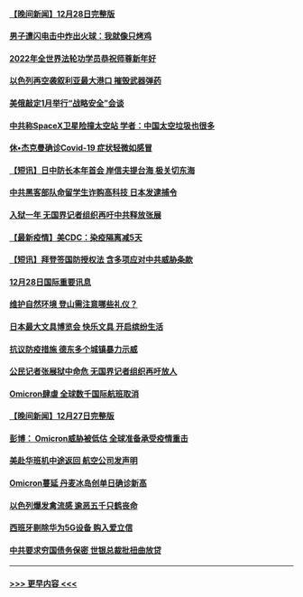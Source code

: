 #### [【晚间新闻】12月28日完整版](../pages/prog202/a103305561.md?t=12291250) 
#### [男子遭闪电击中炸出火球：我就像只烤鸡](../pages/prog202/a103304866.md?t=12291250) 
#### [2022年全世界法轮功学员恭祝师尊新年好](../pages/prog202/a103305495.md?t=12291250) 
#### [以色列再空袭叙利亚最大港口 摧毁武器弹药](../pages/prog202/a103305368.md?t=12291250) 
#### [美俄敲定1月举行“战略安全”会谈](../pages/prog202/a103305384.md?t=12291250) 
#### [中共称SpaceX卫星险撞太空站 学者：中国太空垃圾也很多](../pages/prog202/a103305386.md?t=12291250) 
#### [休•杰克曼确诊Covid-19 症状轻微如感冒](../pages/prog202/a103305304.md?t=12291250) 
#### [【短讯】日中防长本年首会 岸信夫提台海 极关切东海](../pages/prog202/a103305156.md?t=12291250) 
#### [中共黑客部队命留学生诈购高科技 日本发逮捕令](../pages/prog202/a103305146.md?t=12291250) 
#### [入狱一年 无国界记者组织再吁中共释放张展](../pages/prog202/a103305179.md?t=12291250) 
#### [【最新疫情】美CDC：染疫隔离减5天](../pages/prog202/a103305167.md?t=12291250) 
#### [【短讯】拜登签国防授权法 含多项应对中共威胁条款](../pages/prog202/a103305158.md?t=12291250) 
#### [12月28日国际重要讯息](../pages/prog202/a103304955.md?t=12291250) 
#### [维护自然环境 登山需注意哪些礼仪？](../pages/prog202/a103304941.md?t=12291250) 
#### [日本最大文具博览会 快乐文具 开启缤纷生活](../pages/prog202/a103304933.md?t=12291250) 
#### [抗议防疫措施 德东多个城镇暴力示威](../pages/prog202/a103304838.md?t=12291250) 
#### [公民记者张展狱中命危 无国界记者组织再吁放人](../pages/prog202/a103304827.md?t=12291250) 
#### [Omicron肆虐 全球数千国际航班取消](../pages/prog202/a103304736.md?t=12291250) 
#### [【晚间新闻】12月27日完整版](../pages/prog202/a103304702.md?t=12291250) 
#### [彭博： Omicron威胁被低估 全球准备承受疫情重击](../pages/prog202/a103304565.md?t=12291250) 
#### [美赴华班机中途返回 航空公司发声明](../pages/prog202/a103304690.md?t=12291250) 
#### [Omicron蔓延 丹麦冰岛创单日确诊新高](../pages/prog202/a103304695.md?t=12291250) 
#### [以色列爆发禽流感 逾恶五千只鹤丧命](../pages/prog202/a103304653.md?t=12291250) 
#### [西班牙剔除华为5G设备 购入爱立信](../pages/prog202/a103304530.md?t=12291250) 
#### [中共要求穷国债务保密 世银总裁批扭曲放贷](../pages/prog202/a103304500.md?t=12291250) 

----
#### [ >>> 更早内容 <<< ](../indexes/prog202-earlier.md)
